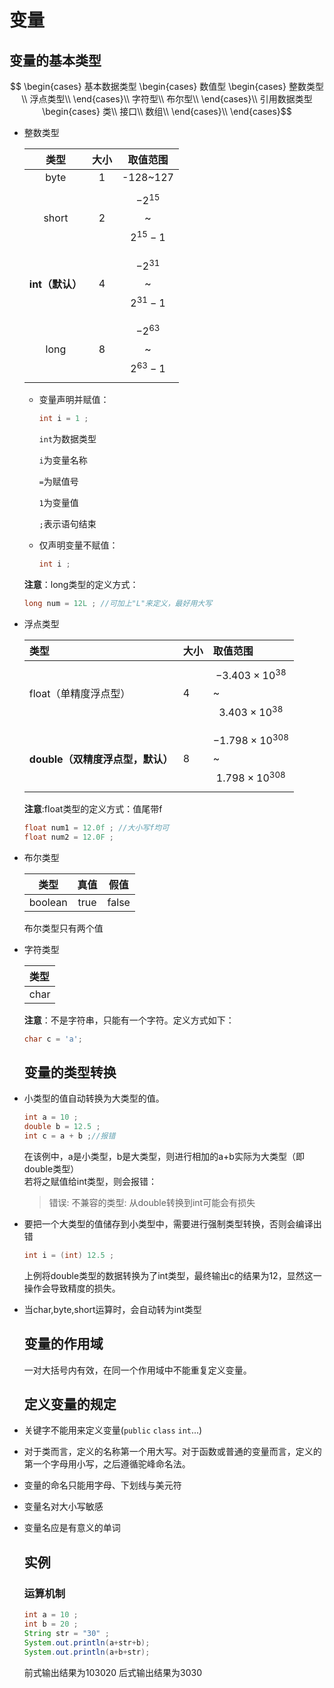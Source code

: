 # 变量

## 变量的基本类型

$$ \begin{cases} 
        基本数据类型
        \begin{cases}
          数值型
          \begin{cases}
            整数类型 \\
            浮点类型\\
          \end{cases}\\ 
          字符型\\
        布尔型\\
        \end{cases}\\
        引用数据类型
        \begin{cases}
        类\\
        接口\\
        数组\\
        \end{cases}\\            
    \end{cases}$$

* 整数类型

  | 类型 | 大小 | 取值范围 |
  | :---: | :---: | :---: |
  | byte | 1 | -128~127 |
  | short | 2 | $$-2^{15}$$~$$2^{15}-1 $$ |
  | **int（默认）** | 4 | $$-2^{31}$$~$$2^{31}-1 $$ |
  | long | 8 | $$-2^{63}$$~$$2^{63}-1 $$ |

  * 变量声明并赋值：

    ```java
    int i = 1 ;
    ```

    `int`为数据类型

    `i`为变量名称

    `=`为赋值号

    `1`为变量值

    `;`表示语句结束

  * 仅声明变量不赋值：

    ```java
    int i ;
    ```

  **注意**：long类型的定义方式：

  ```java
  long num = 12L ; //可加上"L"来定义，最好用大写
  ```

* 浮点类型

  | 类型 | 大小 | 取值范围 |
  | :--- | :--- | :--- |
  | float（单精度浮点型） | 4 | $$-3.403×10^{38}$$~$$3.403×10^{38} $$| 
  | **double（双精度浮点型，默认）** | 8 |$$-1.798×10^{308}$$~$$1.798×10^{308} $$|  

  **注意**:float类型的定义方式：值尾带f

  ```java
  float num1 = 12.0f ; //大小写f均可
  float num2 = 12.0F ;
  ```

* 布尔类型

  | 类型 | 真值 | 假值 |
  | :---: | :---: | :---: |
  | boolean | true | false |

  布尔类型只有两个值

* 字符类型

  | 类型 |
  | :--- |
  | char |

  **注意**：不是字符串，只能有一个字符。定义方式如下：

  ```java
  char c = 'a';
  ```

  ## 变量的类型转换

* 小类型的值自动转换为大类型的值。

  ```java
  int a = 10 ;
  double b = 12.5 ; 
  int c = a + b ;//报错
  ```

  在该例中，a是小类型，b是大类型，则进行相加的a+b实际为大类型（即double类型）  
  若将之赋值给int类型，则会报错：

  > 错误: 不兼容的类型: 从double转换到int可能会有损失

* 要把一个大类型的值储存到小类型中，需要进行强制类型转换，否则会编译出错

  ```java
  int i = (int) 12.5 ;
  ```

  上例将double类型的数据转换为了int类型，最终输出c的结果为12，显然这一操作会导致精度的损失。

* 当char,byte,short运算时，会自动转为int类型

  ## 变量的作用域

  一对大括号内有效，在同一个作用域中不能重复定义变量。

  ## 定义变量的规定

* 关键字不能用来定义变量\(`public` `class` `int`...\)

* 对于类而言，定义的名称第一个用大写。对于函数或普通的变量而言，定义的第一个字母用小写，之后遵循驼峰命名法。
* 变量的命名只能用字母、下划线与美元符
* 变量名对大小写敏感
* 变量名应是有意义的单词
  ## 实例

  ### 运算机制

  ```java
  int a = 10 ;
  int b = 20 ;
  String str = "30" ;
  System.out.println(a+str+b);
  System.out.println(a+b+str);
  ```

  前式输出结果为103020
  后式输出结果为3030



